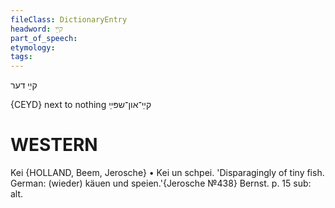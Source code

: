 ```yaml
---
fileClass: DictionaryEntry
headword: קײַ
part_of_speech: 
etymology: 
tags: 
---
```

קײַ
דער

{CEYD}
next to nothing  קײַ־און־שפּײַ  

WESTERN
========

Kei {HOLLAND, Beem, Jerosche} 
	•	Kei un schpei. 'Disparagingly of tiny fish. German: (wieder) käuen und speien.'{Jerosche №438}
Bernst. p. 15 sub: alt.